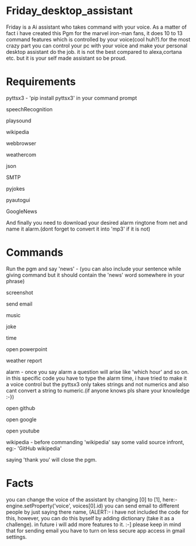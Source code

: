 # Friday_desktop_assistant
Friday is a Ai assistant who takes command with your voice. As a matter of fact i have created this Pgm for the marvel iron-man fans, it does 10 to 13 command features which is controlled by your voice(cool huh?).for the most crazy part you can control your pc with your voice and make your personal desktop assistant do the job. it is not the best compared to alexa,cortana etc. but it is your self made assistant so be proud. 

# Requirements
pyttsx3 - 'pip install pyttsx3' in your command prompt

speechRecognition

playsound

wikipedia

webbrowser

weathercom

json

SMTP

pyjokes

pyautogui

GoogleNews

And finally you need to download your desired alarm ringtone from net and name it alarm.(dont forget to convert it into 'mp3' if it is not)

# Commands
Run the pgm and say 'news' - (you can also include your sentence while giving command but it should contain the 'news' word somewhere in your phrase)

screenshot

send email

music

joke

time

open powerpoint

weather report

alarm - once you say alarm a question will arise like 'which hour' and so on. in this specific code you have to type the alarm time, i have tried to make it a voice control but the pyttsx3 only takes strings and not numerics and also cant convert a string to numeric.(if anyone knows pls share your knowledge :-})

open github

open google

open youtube

wikipedia - before commanding 'wikipedia' say some valid source infront, eg:- 'GitHub wikipedia'

saying 'thank you' will close the pgm.

# Facts
you can change the voice of the assistant by changing [0] to [1], here:- engine.setProperty('voice', voices[0].id)
you can send email to different people by just saying there name, (ALERT:- i have not included the code for this, however, you can do this byself by adding dictionary (take it as a challenge).
in future i will add more features to it. :-]
please keep in mind that for sending email you have to turn on less secure app access in gmail settings.
